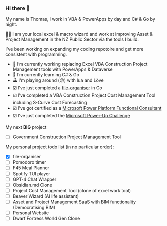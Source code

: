 ### Hi there 👋

My name is Thomas, I work in VBA & PowerApps by day and C# & Go by night. 

🧙‍♂️ I am your local excel & macro wizard and work at improving Asset & Project Management in the NZ Public Sector via the tools I build.

I've been working on expanding my coding repotoire and get more consistent with programming. 

- 🔭 I’m currently working replacing Excel VBA Construction Project Management tools with PowerApps & Dataverse
- 🌱 I’m currently learning C# & Go
- 🕹️ I'm playing around (😜) with lua and Löve
- ☑️ I've just completed a [file-organiser](https://github.com/tgorman31/file-organiser) in Go
- ☑️ I've completed a VBA Construction Project Cost Management Tool including S-Curve Cost Forecasting
- ☑️ I've got certified as a [Microsoft Power Platform Functional Consultant](https://learn.microsoft.com/api/credentials/share/en-us/ThomasGorman-1951/BDDB9509C90D6217?sharingId)
- ☑️ I've just completed the [Microsoft Power-Up Challenge](https://github.com/tgorman31/AnimalShelter)

My next **BIG** project
- [ ] Government Construction Project Management Tool

My personal project todo list (in no particular order):
- [x] file-organiser
- [ ] Pomodoro timer
- [ ] F45 Meal Planner
- [ ] Spotify TUI player
- [ ] GPT-4 Chat Wrapper
- [ ] Obsidian.md Clone
- [ ] Project Cost Management Tool (clone of excel work tool)
- [ ] Beaver Wizard (AI life assistant)
- [ ] Asset and Project Management SaaS with BIM functionality (Democratising BIM)
- [ ] Personal Website
- [ ] Dwarf Fortress World Gen Clone
<!--

Other Ideas:
 - [ ] Running safety app matching runners with training buddies
 - [ ] AI Assisted Document Creator
 - [ ] Live streaming app for DJ's to stream music direct to party's
 - [ ] Asset and Project Management SaaS with BIM functionality


**tgorman31/tgorman31** is a ✨ _special_ ✨ repository because its `README.md` (this file) appears on your GitHub profile.

Here are some ideas to get you started:

- 🔭 I’m currently working on ...
- 🌱 I’m currently learning ...
- 👯 I’m looking to collaborate on ...
- 🤔 I’m looking for help with ...
- 💬 Ask me about ...
- 📫 How to reach me: ...
- 😄 Pronouns: ...
- ⚡ Fun fact: ...
-->
